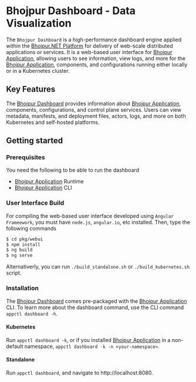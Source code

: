 # Bhojpur Dashboard - Data Visualization

The `Bhojpur Dashboard` is a high-performance dashboard engine applied within the
[Bhojpur.NET Platform](https://github.com/bhojpur/platform) for delivery of web-scale
distributed applications or services. It is a web-based user interface for
[Bhojpur Application](https://github.com/bhojpur/application), allowing users to see
information, view logs, and more for the [Bhojpur Application](https://github.com/bhojpur/application),
components, and configurations running either locally or in a Kubernetes cluster.

## Key Features

The [Bhojpur Dashboard](https://github.com/bhojpur/dashboard) provides information about
[Bhojpur Application](https://github.com/bhojpur/application), components, configurations,
and control plane services. Users can view metadata, manifests, and deployment files, actors,
logs, and more on both Kubernetes and self-hosted platforms.

## Getting started

### Prerequisites

You need the following to be able to run the dashboard
- [Bhojpur Application](https://github.com/bhojpur/application) Runtime
- [Bhojpur Application](https://github.com/bhojpur/application) CLI

### User Interface Build

For compiling the web-based user interface developed using `Angular Frameework`, you must
have `node.js`, `angular.io`, etc installed. Then, type the following commands

```bash
$ cd pkg/webui
$ npm install
$ ng build
$ ng serve
```

Alternativerly, you can run `./build_standalone.sh` or `./build_kubernetes.sh` script.
### Installation

The [Bhojpur Dashboard](https://github.com/bhojpur/dashboard) comes pre-packaged with the
[Bhojpur Application](https://github.com/bhojpur/application) CLI. To learn more about the
dashboard command, use the CLI command `appctl dashboard -h`.

#### Kubernetes

Run `appctl dashboard -k`, or if you installed [Bhojpur Application](https://github.com/bhojpur/application) in a non-default namespace, `appctl dashboard -k -n <your-namespace>`.

#### Standalone

Run `appctl dashboard`, and navigate to http://localhost:8080.
